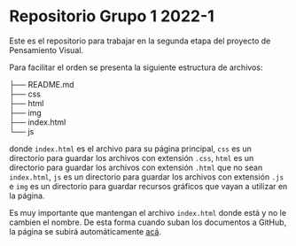 # Repositorio Grupo 1 2022-1

Este es el repositorio para trabajar en la segunda etapa del proyecto de Pensamiento Visual.

Para facilitar el orden se presenta la siguiente estructura de archivos:

├── README.md\
├── css\
├── html\
├── img\
├── index.html\
└── js

donde `index.html` es el archivo para su página principal, `css` es un directorio para guardar los archivos con extensión `.css`, `html` es un directorio para guardar los archivos con extensión `.html` que no sean `index.html`, `js` es un directorio para guardar los archivos con extensión `.js` e `img` es un directorio para guardar recursos gráficos que vayan a utilizar en la página.

Es muy importante que mantengan el archivo `index.html` donde está y no le cambien el nombre. De esta forma cuando suban los documentos a GitHub, la página se subirá automáticamente [acá](https://pensamientovisual.github.io/grupo1-2022-1/).